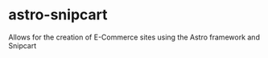 # astro-snipcart
Allows for the creation of E-Commerce sites using the Astro framework and Snipcart
